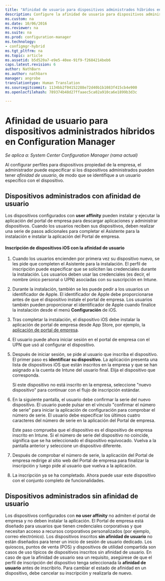 ```yaml
---
title: "Afinidad de usuario para dispositivos administrados híbridos en Configuration Manager"
description: Configure la afinidad de usuario para dispositivos administrados en Configuration Manager.
ms.custom: na
ms.date: 10/06/2016
ms.reviewer: na
ms.suite: na
ms.prod: configuration-manager
ms.technology:
- configmgr-hybrid
ms.tgt_pltfrm: na
ms.topic: article
ms.assetid: b5d520a7-e9e5-40ee-91f9-f2684214beb6
caps.latest.revision: 6
author: NathBarn
ms.author: nathbarn
manager: angrobe
translationtype: Human Translation
ms.sourcegitcommit: 1134bb2f04152288e72d40b1b1083f415cb4e900
ms.openlocfilehash: 789374b48d27ffaaec5ca02a910ca6e1899b3d3c

---
```

# <a name="user-affinity-for-hybrid-managed-devices-in-configuration-manager"></a>Afinidad de usuario para dispositivos administrados híbridos en Configuration Manager

*Se aplica a: System Center Configuration Manager (rama actual)*

Al configurar perfiles para dispositivos propiedad de la empresa, el administrador puede especificar si los dispositivos administrados pueden tener *afinidad de usuario*, de modo que se identifique a un usuario específico con el dispositivo.  

##  <a name="a-namebkmkioscpa-managed-devices-with-user-affinity"></a><a name="BKMK_iOSCP"></a> Dispositivos administrados con afinidad de usuario  
 Los dispositivos configurados con **user affinity** pueden instalar y ejecutar la aplicación del portal de empresa para descargar aplicaciones y administrar dispositivos. Cuando los usuarios reciben sus dispositivos, deben realizar una serie de pasos adicionales para completar el Asistente para la instalación e instalar la aplicación del Portal de empresa.  

#### <a name="how-to-enroll-ios-devices-with-user-affinity"></a>Inscripción de dispositivos iOS con la afinidad de usuario  

1.  Cuando los usuarios encienden por primera vez su dispositivo nuevo, se les pide que completen el Asistente para la instalación. El perfil de inscripción puede especificar que se soliciten las credenciales durante la instalación. Los usuarios deben usar las credenciales (es decir, el nombre único personal o UPN) asociadas con su suscripción en Intune.  

2.  Durante la instalación, también se les puede pedir a los usuarios un identificador de Apple. El identificador de Apple debe proporcionarse antes de que el dispositivo instale el portal de empresa. Los usuarios también pueden proporcionar el identificador de Apple cuando finalice la instalación desde el menú **Configuración** de iOS.  

3.  Tras completar la instalación, el dispositivo iOS debe instalar la aplicación de portal de empresa desde App Store, por ejemplo, la [aplicación de portal de empresa](https://itunes.apple.com/us/app/id719171358).  

4.  El usuario puede ahora iniciar sesión en el portal de empresa con el UPN que usó al configurar el dispositivo.  

5.  Después de iniciar sesión, se pide al usuario que inscriba el dispositivo. El primer paso es **identificar su dispositivo**. La aplicación presenta una lista de dispositivos iOS que están inscritos en la empresa y que se han asignado a la cuenta de Intune del usuario final. Elija el dispositivo que corresponda.  

     Si este dispositivo no está inscrito en la empresa, seleccione "nuevo dispositivo" para continuar con el flujo de inscripción estándar.  

6.  En la siguiente pantalla, el usuario debe confirmar la serie del nuevo dispositivo. El usuario puede pulsar en el vínculo "confirmar el número de serie" para iniciar la aplicación de configuración para comprobar el número de serie. El usuario debe especificar los últimos cuatro caracteres del número de serie en la aplicación del Portal de empresa.  

     Este paso comprueba que el dispositivo es el dispositivo de empresa inscrito en Intune. Si el número de serie del dispositivo no coincide, significa que se ha seleccionado el dispositivo equivocado. Vuelva a la pantalla anterior y seleccione un dispositivo diferente.  

7.  Después de comprobar el número de serie, la aplicación del Portal de empresa redirige al sitio web del Portal de empresa para finalizar la inscripción y luego pide al usuario que vuelva a la aplicación.  

8.  La inscripción ya se ha completado. Ahora puede usar este dispositivo con el conjunto completo de funcionalidades.  

##  <a name="a-namebkmknouaa-managed-devices-without-user-affinity"></a><a name="BKMK_noUA"></a> Dispositivos administrados sin afinidad de usuario  
 Los dispositivos configurados con **no user affinity** no admiten el portal de empresa y no deben instalar la aplicación. El Portal de empresa está diseñado para usuarios que tienen credenciales corporativas y que necesitan acceso a recursos corporativos personalizados (por ejemplo, correo electrónico). Los dispositivos inscritos **sin afinidad de usuario** no están diseñados para tener un inicio de sesión de usuario dedicado. Los quioscos, puntos de venta (POS) y dispositivos de utilidad compartida son casos de uso típicos de dispositivos inscritos sin afinidad de usuario. En caso de que la afinidad de usuario sea un requisito, asegúrese de que el perfil de inscripción del dispositivo tenga seleccionada la **afinidad de usuario** antes de inscribirlo. Para cambiar el estado de afinidad en un dispositivo, debe cancelar su inscripción y realizarla de nuevo.



<!--HONumber=Nov16_HO1-->


